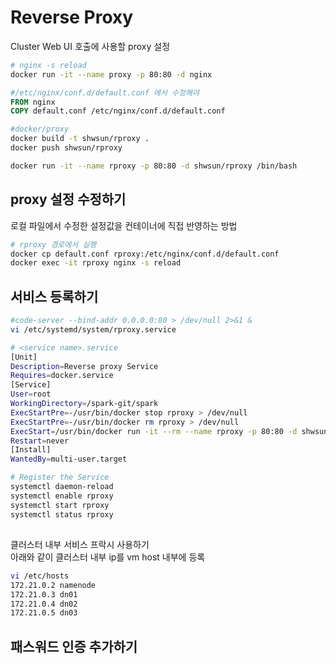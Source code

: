 # Reverse Proxy  
Cluster Web UI 호출에 사용할 proxy 설정  


```bash
# nginx -s reload
docker run -it --name proxy -p 80:80 -d nginx
```

```Dockerfile
#/etc/nginx/conf.d/default.conf 에서 수정해야 
FROM nginx
COPY default.conf /etc/nginx/conf.d/default.conf
```


```bash
#docker/proxy 
docker build -t shwsun/rproxy .
docker push shwsun/rproxy

docker run -it --name rproxy -p 80:80 -d shwsun/rproxy /bin/bash

```

## proxy 설정 수정하기 
로컬 파일에서 수정한 설정값을 컨테이너에 직접 반영하는 방법  
```bash
# rproxy 경로에서 실행 
docker cp default.conf rproxy:/etc/nginx/conf.d/default.conf
docker exec -it rproxy nginx -s reload
```


## 서비스 등록하기  
```bash
#code-server --bind-addr 0.0.0.0:80 > /dev/null 2>&1 &  
vi /etc/systemd/system/rproxy.service

# <service name>.service
[Unit]
Description=Reverse proxy Service
Requires=docker.service
[Service]
User=root
WorkingDirectory=/spark-git/spark
ExecStartPre=-/usr/bin/docker stop rproxy > /dev/null
ExecStartPre=-/usr/bin/docker rm rproxy > /dev/null
ExecStart=/usr/bin/docker run -it --rm --name rproxy -p 80:80 -d shwsun/rproxy
Restart=never
[Install]
WantedBy=multi-user.target

# Register the Service
systemctl daemon-reload
systemctl enable rproxy
systemctl start rproxy
systemctl status rproxy
```

##  
클러스터 내부 서비스 프락시 사용하기  
아래와 같이 클러스터 내부 ip를 vm host 내부에 등록  
```bash
vi /etc/hosts
172.21.0.2 namenode
172.21.0.3 dn01
172.21.0.4 dn02
172.21.0.5 dn03
```



## 패스워드 인증 추가하기  

